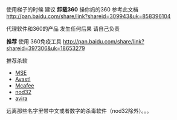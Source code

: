 使用梯子的时候 建议  **卸载360**
操你妈的360
参考此文档 http://pan.baidu.com/share/link?shareid=309943&uk=858396104

代理软件和360的产品  发生任何后果  请自己负责

**推荐**  使用 360免疫工具  http://pan.baidu.com/share/link?shareid=397306&uk=18653279

推荐杀软
  * [MSE](http://windows.microsoft.com/zh-cn/windows/security-essentials-download)
  * [Avast!](http://www.avast.com/zh-cn/index)
  * [Mcafee](http://www.mcafee.com/cn/)
  * [nod32](http://www.eset.com.cn/)
  * [avira](http://www.avira.com/zh-cn/for-home)

远离那些名字里带中文或者数字的杀毒软件（nod32除外）。。。